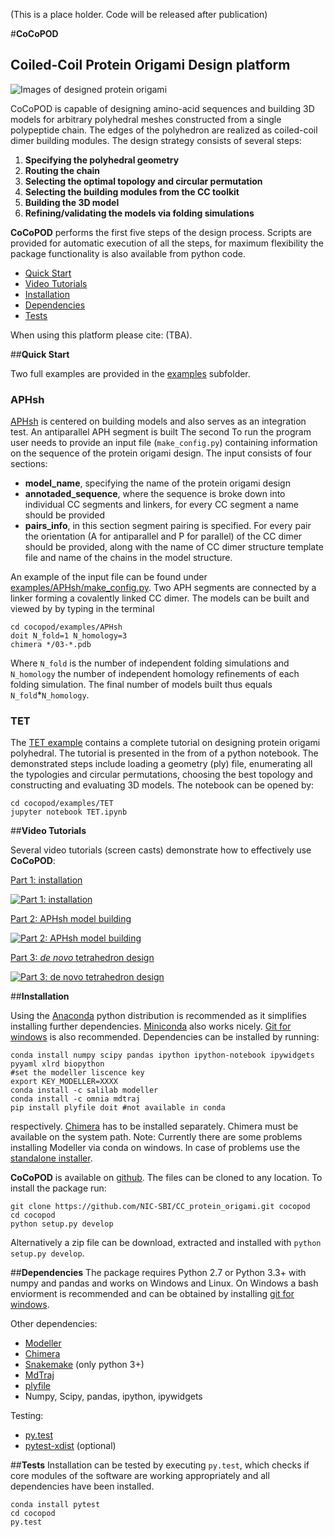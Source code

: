 (This is a place holder. Code will be released after publication)

#**CoCoPOD**                                 
## Coiled-Coil Protein Origami Design platform

![Images of designed protein origami](images/for-readme.png)

CoCoPOD is capable of designing amino-acid sequences and building 3D models for arbitrary polyhedral meshes constructed from a single polypeptide chain. The edges of the polyhedron are realized as coiled-coil dimer building modules. The design strategy consists of several steps:

1.	**Specifying the polyhedral geometry**
2.	**Routing the chain**
3.	**Selecting the optimal topology and circular permutation** 
4.	**Selecting the building modules from the CC toolkit**
5.	**Building the 3D model**
6.	**Refining/validating the models via folding simulations** 

**CoCoPOD** performs the first five steps of the design process.  Scripts are provided for automatic execution of all the steps, for maximum flexibility the package functionality is also available from python code.

- [Quick Start](#tut)
- [Video Tutorials](#vtut)
- [Installation](#install)
- [Dependencies](#deps)
- [Tests](#tests)

When using this platform please cite: (TBA).

<a name="tut"></a>
##**Quick Start** 


Two full examples are provided in the [examples](examples/) subfolder. 
### APHsh
[APHsh](examples/APHsh/make_config.py) is centered on building models and also serves as an integration test. An antiparallel APH segment is built  The second 
To run the program user needs to provide an input file (`make_config.py`) containing information on the sequence of the protein origami design. The input consists of four sections:

* **model_name**, specifying the name of the protein origami design 
* **annotaded_sequence**, where the sequence is broke down into individual CC segments and linkers, for every CC segment a name should be provided
* **pairs_info**, in this section segment pairing is specified. For every pair the orientation (A for antiparallel and P for parallel) of the CC dimer should be provided, along with the name of CC dimer structure template file and name of the chains in the model structure.

An example of the input file can be found under [examples/APHsh/make_config.py](examples/APHsh/make_config.py). Two APH segments are connected by a linker forming a covalently linked CC dimer. 
The models can be built and viewed by by typing in the terminal

	cd cocopod/examples/APHsh	
	doit N_fold=1 N_homology=3
	chimera */03-*.pdb

Where `N_fold` is the number of independent folding simulations and `N_homology` the number of independent homology refinements of each folding simulation. The final number of models built thus equals `N_fold`*`N_homology`.

### TET
The [TET example](examples/TET/TET.ipynb) contains a complete tutorial on designing protein origami polyhedral. The tutorial is presented in the from of a python notebook.  The demonstrated steps include loading a geometry (ply) file, enumerating all the typologies and circular permutations, choosing the best topology and constructing and evaluating 3D models. The notebook can be opened by:

	cd cocopod/examples/TET	
	jupyter notebook TET.ipynb
		 

<a name="vtut"></a>
##**Video Tutorials** 

Several video tutorials (screen casts) demonstrate how to effectively use **CoCoPOD**:

[Part 1: installation](https://www.youtube.com/watch?v=lvTj_qRppME)

[![Part 1: installation](http://img.youtube.com/vi/lvTj_qRppME/2.jpg)](http://www.youtube.com/watch?v=lvTj_qRppME)

[Part 2: APHsh model building](https://www.youtube.com/watch?v=1Qa85p165Bk)

[![Part 2: APHsh model building](http://img.youtube.com/vi/1Qa85p165Bk/3.jpg)](http://www.youtube.com/watch?v=1Qa85p165Bk)

[Part 3: _de novo_ tetrahedron design](https://www.youtube.com/watch?v=-aD7mz4-XeY)

[![Part 3: de novo tetrahedron design](http://img.youtube.com/vi/-aD7mz4-XeY/3.jpg)](http://www.youtube.com/watch?v=-aD7mz4-XeY)

 


<a name="install"></a>
##**Installation**

Using the [Anaconda](https://www.continuum.io/downloads) python distribution is recommended as it simplifies installing further dependencies. [Miniconda](http://conda.pydata.org/miniconda.html) also works nicely. [Git for windows](https://git-scm.com/download/win) is also recommended. Dependencies can be installed by running:

	conda install numpy scipy pandas ipython ipython-notebook ipywidgets pyyaml xlrd biopython
	#set the modeller liscence key
	export KEY_MODELLER=XXXX
	conda install -c salilab modeller
	conda install -c omnia mdtraj 
	pip install plyfile doit #not available in conda


respectively. [Chimera](https://www.cgl.ucsf.edu/chimera/download.html) has to be installed separately. Chimera must be available on the system path.
Note: Currently there are some problems installing Modeller via conda on windows. In case of problems use the [standalone installer](https://salilab.org/modeller/download_installation.html).

**CoCoPOD** is available on [github](https://github.com/NIC-SBI/CC_protein_origami). The files can be cloned to any location. To install the package run:

	git clone https://github.com/NIC-SBI/CC_protein_origami.git cocopod	
	cd cocopod
	python setup.py develop

Alternatively a zip file can be download, extracted and installed with `python setup.py develop`.


<a name="deps"></a>
##**Dependencies**
The package requires Python 2.7 or Python 3.3+ with numpy and pandas and works on Windows and Linux. On Windows a bash enviorment is recommended and can be obtained by installing [git for windows](https://git-scm.com/download/win).  

Other dependencies:

* [Modeller](https://salilab.org/modeller/)
* [Chimera](https://www.cgl.ucsf.edu/chimera)
* [Snakemake](https://bitbucket.org/snakemake/snakemake/wiki/Home) (only python 3+)
* [MdTraj](http://mdtraj.org)
* [plyfile](https://github.com/dranjan/python-plyfile)
* Numpy, Scipy, pandas, ipython, ipywidgets

Testing:

* [py.test](http://docs.pytest.org/en/latest/)
* [pytest-xdist](https://pypi.python.org/pypi/pytest-xdist) (optional)

<a name="tests"></a>
##**Tests**
Installation can be tested by executing `py.test`, which checks if core modules of the software are working appropriately and all dependencies have been installed.

	conda install pytest
	cd cocopod	
	py.test	



